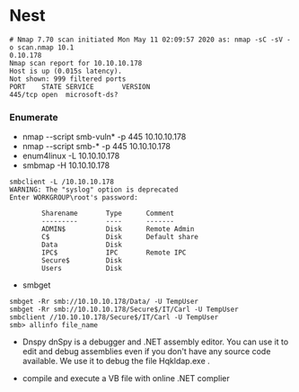# Nest
```
# Nmap 7.70 scan initiated Mon May 11 02:09:57 2020 as: nmap -sC -sV -o scan.nmap 10.1
0.10.178                                                                              
Nmap scan report for 10.10.10.178
Host is up (0.015s latency).
Not shown: 999 filtered ports
PORT    STATE SERVICE       VERSION
445/tcp open  microsoft-ds?
```
### Enumerate
- nmap --script smb-vuln* -p 445 10.10.10.178
- nmap --script smb-* -p 445 10.10.10.178
- enum4linux -L 10.10.10.178
- smbmap -H 10.10.10.178

```
smbclient -L /10.10.10.178
WARNING: The "syslog" option is deprecated
Enter WORKGROUP\root's password: 

        Sharename       Type      Comment
        ---------       ----      -------
        ADMIN$          Disk      Remote Admin
        C$              Disk      Default share
        Data            Disk      
        IPC$            IPC       Remote IPC
        Secure$         Disk      
        Users           Disk      
```
- smbget 
```
smbget -Rr smb://10.10.10.178/Data/ -U TempUser
smbget -Rr smb://10.10.10.178/Secure$/IT/Carl -U TempUser
smbclient //10.10.10.178/Secure$/IT/Carl -U TempUser
smb> allinfo file_name
```
- Dnspy
dnSpy is a debugger and .NET assembly editor. You can use it to edit and debug assemblies even if you don't have any source code available.
We use it to debug the file Hqkldap.exe .

- compile and execute a VB file with online .NET complier
